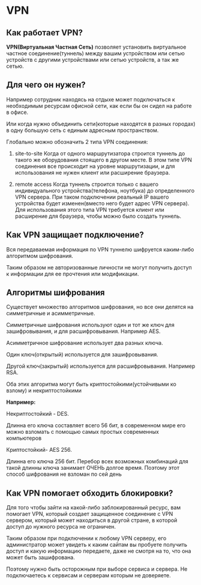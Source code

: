 # VPN

## Как работает VPN?
**VPN(Виртуальная Частная Сеть)** позволяет установить виртуальное частное соединение(туннель) между вашим устройством или сетью устройств с другими устройствами или сетью устройств, а так же сетью.

## Для чего он нужен?
Например сотрудник находясь на отдыхе может подключаться к необходимым ресурсам офисной сети, как если бы он сидел на работе в офисе.

Или когда нужно объединить сети(которые находятся в разных городах) в одну большую сеть с единым адресным пространством.

Глобально можно обозначить 2 типа VPN соединения:
1. site-to-site
	Когда от одного маршрутизатора строится туннель до такого же оборудования стоящего в другом месте.
	В этом типе VPN соединения все происходит на уровне маршрутизации, и для использования не нужен клиент или расширение браузера.

2. remote access
	Когда туннель строится только с вашего индивидуального устройства(телефона, ноутбука) до определенного VPN сервера.
	При таком подключении реальный IP вашего устройства будет изменен(вместо него будет адрес VPN сервера).
	Для использования этого типа VPN требуется клиент или расширение для браузера, чтобы можно было создать туннель.


## Как VPN защищает подключение?
Вся передаваемая информация по VPN туннелю шифруется каким-либо алгоритмом шифрования.

Таким образом не авторизованные личности не могут получить доступ к информации для ее прочтения или модификации.

## Алгоритмы шифрования
Существует множество алгоритмов шифрования, но все они делятся на симметричные и асимметричные.

Симметричные шифрования используют один и тот же ключ для зашифровывания, и для расшифровывания.
Например AES.

Асимметричное шифрование использует два разных ключа.

Один ключ(открытый) используется для зашифровывания.

Другой ключ(закрытый) используется для расшифровывания.
Например RSA.

Оба этих алгоритма могут быть криптостойкими(устойчивыми ко взлому) и некриптостойкими

**Например:** 

Некриптостойкий - DES.

Длинна его ключа составляет всего 56 бит, в современном мире его можно взломать с помощью самых простых современных компьютеров

Криптостойкий- AES 256.

Длинна его ключа 256 бит. Перебор всех возможных комбинаций для такой длинны ключа занимает ОЧЕНЬ долгое время. Поэтому этот способ шифрования не взломан по сей день

## Как VPN помогает обходить блокировки?
Для того чтобы зайти на какой-либо заблокированный ресурс, вам помогает VPN, который создает защищенное соединение с VPN сервером, который может находиться в другой стране, в которой доступ до нужного ресурса не ограничен.

Таким образом при подключении к любому VPN серверу, его администратор может увидеть к каким сайтам вы пробуете получить доступ и какую информацию передаете, даже не смотря на то, что она может быть зашифрована.

Поэтому нужно быть осторожным при выборе сервиса и сервера. Не подключаетесь к сервисам и серверам которым не доверяете.
